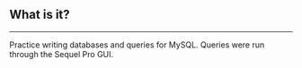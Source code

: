## What is it?
---
Practice writing databases and queries for MySQL. Queries were run through the Sequel Pro GUI.